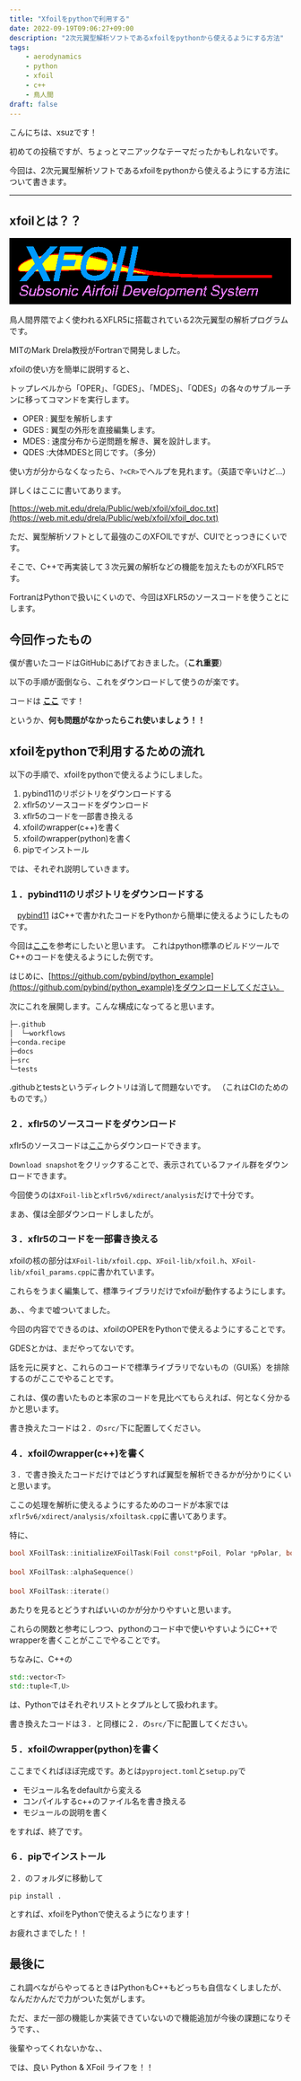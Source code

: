 ```yaml
---
title: "Xfoilをpythonで利用する"
date: 2022-09-19T09:06:27+09:00
description: "2次元翼型解析ソフトであるxfoilをpythonから使えるようにする方法"
tags:
    - aerodynamics
    - python
    - xfoil
    - c++
    - 鳥人間
draft: false
---
```


こんにちは、xsuzです！

初めての投稿ですが、ちょっとマニアックなテーマだったかもしれないです。

今回は、2次元翼型解析ソフトであるxfoilをpythonから使えるようにする方法について書きます。

---

## xfoilとは？？

![xfoil](img/xfoil_logo.gif)

鳥人間界隈でよく使われるXFLR5に搭載されている2次元翼型の解析プログラムです。

MITのMark Drela教授がFortranで開発しました。

xfoilの使い方を簡単に説明すると、

トップレベルから「OPER」、「GDES」、「MDES」、「QDES」の各々のサブルーチンに移ってコマンドを実行します。

* OPER : 翼型を解析します
* GDES : 翼型の外形を直接編集します。
* MDES : 速度分布から逆問題を解き、翼を設計します。
* QDES :大体MDESと同じです。（多分）

使い方が分からなくなったら、`?<CR>`でヘルプを見れます。（英語で辛いけど…）

詳しくはここに書いてあります。

[https://web.mit.edu/drela/Public/web/xfoil/xfoil_doc.txt](https://web.mit.edu/drela/Public/web/xfoil/xfoil_doc.txt)


ただ、翼型解析ソフトとして最強のこのXFOILですが、CUIでとっつきにくいです。

そこで、C++で再実装して３次元翼の解析などの機能を加えたものがXFLR5です。

FortranはPythonで扱いにくいので、今回はXFLR5のソースコードを使うことにします。

## 今回作ったもの

僕が書いたコードはGitHubにあげておきました。（**これ重要**）

以下の手順が面倒なら、これをダウンロードして使うのが楽です。

コードは **[ここ](https://github.com/xsuz/xfoil-py)** です！

というか、**何も問題がなかったらこれ使いましょう！！**

## xfoilをpythonで利用するための流れ

以下の手順で、xfoilをpythonで使えるようにしました。

1. pybind11のリポジトリをダウンロードする
1. xflr5のソースコードをダウンロード
1. xflr5のコードを一部書き換える
1. xfoilのwrapper(c++)を書く
1. xfoilのwrapper(python)を書く
1. pipでインストール

では、それぞれ説明していきます。

### １．pybind11のリポジトリをダウンロードする

　[pybind11](https://github.com/pybind/pybind11) はC++で書かれたコードをPythonから簡単に使えるようにしたものです。

今回は[ここ](https://github.com/pybind/python_example)を参考にしたいと思います。
これはpython標準のビルドツールでC++のコードを使えるようにした例です。

はじめに、[https://github.com/pybind/python_example](https://github.com/pybind/python_example)をダウンロードしてください。

次にこれを展開します。こんな構成になってると思います。

```
├─.github
│  └─workflows
├─conda.recipe
├─docs
├─src
└─tests
```

.githubとtestsというディレクトリは消して問題ないです。
（これはCIのためのものです。）

### ２．xflr5のソースコードをダウンロード

xflr5のソースコードは[ここ](https://sourceforge.net/p/xflr5/code/HEAD/tree/trunk/xflr5/)からダウンロードできます。

`Download snapshot`をクリックすることで、表示されているファイル群をダウンロードできます。

今回使うのは`XFoil-lib`と`xflr5v6/xdirect/analysis`だけで十分です。

まあ、僕は全部ダウンロードしましたが。

### ３．xflr5のコードを一部書き換える

xfoilの核の部分は`XFoil-lib/xfoil.cpp`、`XFoil-lib/xfoil.h`、`XFoil-lib/xfoil_params.cpp`に書かれています。

これらをうまく編集して、標準ライブラリだけでxfoilが動作するようにします。

あ、、今まで嘘ついてました。

今回の内容でできるのは、xfoilのOPERをPythonで使えるようにすることです。

GDESとかは、まだやってないです。

話を元に戻すと、これらのコードで標準ライブラリでないもの（GUI系）を排除するのがここでやることです。

これは、僕の書いたものと本家のコードを見比べてもらえれば、何となく分かるかと思います。

書き換えたコードは２．の`src/`下に配置してください。

### ４．xfoilのwrapper(c++)を書く

３．で書き換えたコードだけではどうすれば翼型を解析できるかが分かりにくいと思います。

ここの処理を解析に使えるようにするためのコードが本家では`xflr5v6/xdirect/analysis/xfoiltask.cpp`に書いてあります。

特に、

```cpp
bool XFoilTask::initializeXFoilTask(Foil const*pFoil, Polar *pPolar, bool bViscous, bool bInitBL, bool bFromZero)

bool XFoilTask::alphaSequence()

bool XFoilTask::iterate()
```

あたりを見るとどうすればいいのかが分かりやすいと思います。

これらの関数と参考にしつつ、pythonのコード中で使いやすいようにC++でwrapperを書くことがここでやることです。

ちなみに、C++の

```cpp
std::vector<T>
std::tuple<T,U>
```

は、Pythonではそれぞれリストとタプルとして扱われます。

書き換えたコードは３．と同様に２．の`src/`下に配置してください。

### ５．xfoilのwrapper(python)を書く

ここまでくればほぼ完成です。あとは`pyproject.toml`と`setup.py`で

* モジュール名をdefaultから変える
* コンパイルするc++のファイル名を書き換える
* モジュールの説明を書く

をすれば、終了です。

### ６．pipでインストール

２．のフォルダに移動して

```shell
pip install .
```

とすれば、xfoilをPythonで使えるようになります！

お疲れさまでした！！

## 最後に

これ調べながらやってるときはPythonもC++もどっちも自信なくしましたが、なんだかんだで力がついた気がします。

ただ、まだ一部の機能しか実装できていないので機能追加が今後の課題になりそうです、、

後輩やってくれないかな、、

では、良い Python & XFoil ライフを！！

[xfoil]:https://web.mit.edu/drela/Public/web/xfoil/